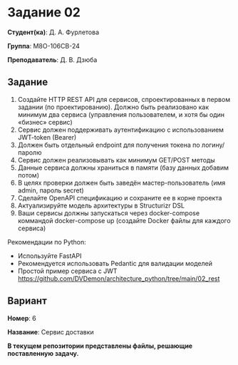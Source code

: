 # Задание 02

**Студент(ка)**: Д. А. Фурлетова

**Группа**: М8О-106СВ-24

**Преподаватель**: Д. В. Дзюба

## Задание

1. Создайте HTTP REST API для сервисов, спроектированных в первом задании (по проектированию). Должно быть реализовано как минимум два сервиса (управления пользователем, и хотя бы один «бизнес» сервис)
2. Сервис должен поддерживать аутентификацию с использованием JWT-token (Bearer)
3. Должен быть отдельный endpoint для получения токена по логину/паролю
4. Сервис должен реализовывать как минимум GET/POST методы
5. Данные сервиса должны храниться в памяти (базу данных добавим потом)
6. В целях проверки должен быть заведён мастер-пользователь (имя admin, пароль secret)
7. Сделайте OpenAPI спецификацию и сохраните ее в корне проекта
8. Актуализируйте модель архитектуры в Structurizr DSL
9. Ваши сервисы должны запускаться через docker-compose коммандой docker-compose up (создайте Docker файлы для каждого сервиса)

Рекомендации по Python:

- Используйте FastAPI
- Рекомендуется использовать Pedantic для валидации моделей
- Простой пример сервиса с JWT https://github.com/DVDemon/architecture_python/tree/main/02_rest

## Вариант

**Номер**: 6

**Название**: Сервис доставки


**В текущем репозитории представлены файлы, решающие поставленную задачу.**
